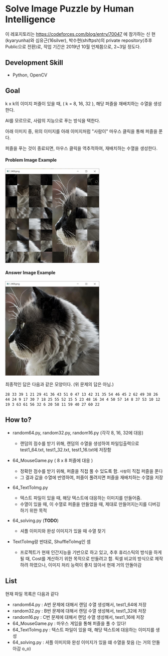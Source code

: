# Solve Image Puzzle by Human Intelligence

이 레포지토리는 https://codeforces.com/blog/entry/70047 에 참가하는 신 현(kyaryunha)와 심유근(16silver), 박수현(shiftpsh)의 private repository(추후 Public으로 전환)로, 작업 기간은 2019년 10월 언제쯤으로, 2~3일 정도다.



## Development Skill

- Python, OpenCV




## Goal
k x k의 이미지 퍼즐이 있을 때, ( k = 8, 16, 32 ), 해당 퍼즐을 재배치하는 수열을 생성한다.

AI를 모르므로, 사람의 지능으로 푸는 방식을 택한다.



아래 이미지 중, 위의 이미지를 아래 이미지처럼 "사람이" 마우스 클릭을 통해 퍼즐을 푼다. 

퍼즐을 푸는 것이 종료되면, 마우스 클릭을 역추적하여, 재배치하는 수열을 생성한다.



#### Problem Image Example 

<img src="/example/example.png" width="300" height="300" > 







#### Answer Image Example

<img src="/example/example-ans.png" width="300" height="300" > 



최종적인 답은 다음과 같은 모양이다. (위 문제의 답은 아님.)

```
28 33 39 1 21 29 41 36 43 51 0 47 13 42 31 35 54 46 45 2 62 49 38 26 44 24 9 17 30 7 18 25 55 52 15 5 23 48 16 34 4 50 57 14 8 37 53 10 12 19 3 63 61 56 32 6 20 58 11 59 40 27 60 22 
```





## How to?
- random64.py, random32.py, random16.py (각각 8, 16, 32에 대응)

  - 랜덤의 점수를 받기 위해, 랜덤의 수열을 생성하여 파일입출력으로 test1_64.txt, test1_32.txt, test1_16.txt에 저장함

- 64_MouseGame.py ( 8 x 8 퍼즐에 대응 )

  - 정확한 점수를 받기 위해, 퍼즐을 직접 풀 수 있도록 함. `사람`이 직접 퍼즐을 푼다
  - 그 결과 값을 수열에 반영하여, 퍼즐이 풀려지면 퍼즐을 재배치하는 수열을 저장

- 64_TextToImg.py

  - 텍스트 파일이 있을 때, 해당 텍스트에 대응하는 이미지를 만들어줌.
  - 수열이 있을 때, 이 수열로 퍼즐을 만들었을 때, 제대로 만들어지는지를 디버깅하기 위한 목적 

- 64_solving.py (**TODO**)

  - 셔플 이미지와 완성 이미지가 있을 때 수열 찾기
- TextToImg랑 반대로, ShuffleToImg인 셈
  - 프로젝트가 현재 인간지능을 기반으로 하고 있고, 추후 휴리스틱의 방식을 하게 될 때, Cost를 계산하기 위한 목적으로 만들려고 함. 픽셀 비교의 방식으로 제작하려 하였으나, 이미지 처리 능력이 좋지 않아서 현재 거의 안돌아감
  
  

## List
현재 파일 목록은 다음과 같다

- random64.py : A번 문제에 대해서 랜덤 수열 생성해서, test1_64에 저장
- random32.py : B번 문제에 대해서 랜덤 수열 생성해서, test1_32에 저장
- random16.py : C번 문제에 대해서 랜덤 수열 생성해서, test1_16에 저장
- 64_MouseGame.py : 마우스 게임을 통해 퍼즐을 풀 수 있다!
- 64_TextToImg.py : 텍스트 파일이 있을 때, 해당 텍스트에 대응하는 이미지를 생성
- 64_solving.py : 셔플 이미지와 완성 이미지가 있을 떄 수열을 찾음 (는 거의 안돌아감 o_o) 
